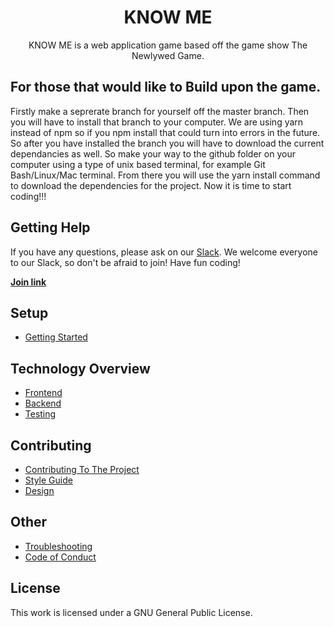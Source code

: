 
<h1 align="center"> 
  KNOW ME
</h1>


<p align="center">
  KNOW ME is a web application game based off the game show The Newlywed Game.
</p>

## **For those that would like to Build upon the game.**

Firstly make a seprerate branch for yourself off the master branch. Then you will have to install that branch to your computer. We are using yarn instead of npm so if you npm install that could turn into errors in the future. So after you have installed the branch you will have to download the current dependancies as well. So make your way to the github folder on your computer using a type of unix based terminal, for example Git Bash/Linux/Mac terminal. From there you will use the yarn install command to download the dependencies for the project. Now it is time to start coding!!!

## **Getting Help**

If you have any questions, please ask on our [Slack](https://ie-sd.slack.com). We welcome everyone to our Slack, so don't be afraid to join! Have fun coding!

**<a href="https://bit.ly/2C0umfQ">Join link</a>**

## **Setup**
*   [Getting Started](./docs/SETUP.md)

## **Technology Overview**
*   [Frontend](./docs/FRONTEND.md)
*   [Backend](./docs/BACKEND.md)
*   [Testing](./docs/TESTING.md)

## **Contributing**
*   [Contributing To The Project](./docs/CONTRIBUTING.md)
*   [Style Guide](./docs/STYLE-GUIDE.md)
*   [Design](./docs/DESIGN.md)

## **Other**
*   [Troubleshooting](./docs/TROUBLESHOOTING.md)
*   [Code of Conduct](./docs/CC-en.md) 

## **License**
This work is licensed under a GNU General Public License.
 